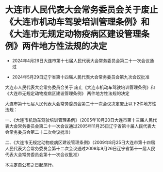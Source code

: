 # 大连市人民代表大会常务委员会关于废止《大连市机动车驾驶培训管理条例》和《大连市无规定动物疫病区建设管理条例》两件地方性法规的决定

- 2024年4月26日大连市第十七届人民代表大会常务委员会第二十一次会议通过

- 2024年5月29日辽宁省第十四届人民代表大会常务委员会第九次会议批准

<!-- INFO END -->

大连市人民代表大会常务委员会关于 废止《大连市机动车驾驶培训管理条例》和 《大连市无规定动物疫病区建设管理条例》 两件地方性法规的决定

大连市第十七届人民代表大会常务委员会第二十一次会议决定废止以下2件地方性法规：

一、《大连市机动车驾驶培训管理条例》（2005年10月20日大连市第十三届人民代表大会常务委员会第二十一次会议通过2005年11月25日辽宁省第十届人民代表大会常务委员会第二十二次会议批准）

二、《大连市无规定动物疫病区建设管理条例》（2009年8月25日大连市第十四届人民代表大会常务委员会第十二次会议通过2009年9月26日辽宁省第十一届人民代表大会常务委员会第十一次会议批准）

本决定自公布之日起施行。
